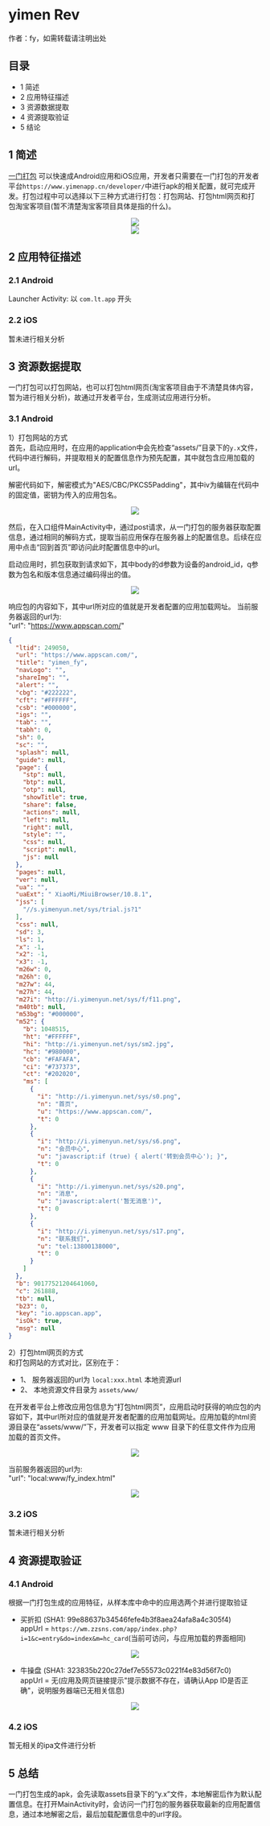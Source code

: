 # yimen Rev

作者：fy，如需转载请注明出处

## 目录

+ 1 简述
+ 2 应用特征描述
+ 3 资源数据提取
+ 4 资源提取验证
+ 5 结论

## 1 简述

<a href="https://www.yimenapp.net/" target="_blank">一门打包</a>
可以快速成Android应用和iOS应用，开发者只需要在一门打包的开发者平台`https://www.yimenapp.cn/developer/`中进行apk的相关配置，就可完成开发。打包过程中可以选择以下三种方式进行打包：打包网站、打包html网页和打包淘宝客项目(暂不清楚淘宝客项目具体是指的什么)。

<div align=center><img src="./image/yimen/yimen-1.png"/></div>
<div align=center><img src="./image/yimen/yimen-2.png"/></div>

## 2 应用特征描述

### 2.1 Android

Launcher Activity: 以 `com.lt.app` 开头</br>

### 2.2 iOS

暂未进行相关分析

## 3 资源数据提取

一门打包可以打包网站，也可以打包html网页(淘宝客项目由于不清楚具体内容，暂为进行相关分析)，故通过开发者平台，生成测试应用进行分析。

### 3.1 Android

1）打包网站的方式</br>
首先，启动应用时，在应用的application中会先检查“assets/”目录下的`y.x`文件，代码中进行解码，并提取相关的配置信息作为预先配置，其中就包含应用加载的url。</br>

解密代码如下，解密模式为"AES/CBC/PKCS5Padding"，其中iv为编辑在代码中的固定值，密钥为传入的应用包名。</br>
<div align=center><img src="./image/yimen/yimen-3.png"/></div>

然后，在入口组件MainActivity中，通过post请求，从一门打包的服务器获取配置信息，通过相同的解码方式，提取当前应用保存在服务器上的配置信息。后续在应用中点击“回到首页”即访问此时配置信息中的url。</br>

启动应用时，抓包获取到请求如下，其中body的d参数为设备的android_id，q参数为包名和版本信息通过编码得出的值。</br>
<div align=center><img src="./image/yimen/yimen-4.png"/></div>

响应包的内容如下，其中url所对应的值就是开发者配置的应用加载网址。 当前服务器返回的url为:</br>
"url": "https://www.appscan.com/"

```json
{
  "ltid": 249050,
  "url": "https://www.appscan.com/",
  "title": "yimen_fy",
  "navLogo": "",
  "shareImg": "",
  "alert": "",
  "cbg": "#222222",
  "cft": "#FFFFFF",
  "csb": "#000000",
  "igs": "",
  "tab": "",
  "tabh": 0,
  "sh": 0,
  "sc": "",
  "splash": null,
  "guide": null,
  "page": {
    "stp": null,
    "btp": null,
    "otp": null,
    "showTitle": true,
    "share": false,
    "actions": null,
    "left": null,
    "right": null,
    "style": "",
    "css": null,
    "script": null,
    "js": null
  },
  "pages": null,
  "ver": null,
  "ua": "",
  "uaExt": " XiaoMi/MiuiBrowser/10.8.1",
  "jss": [
    "//s.yimenyun.net/sys/trial.js?1"
  ],
  "css": null,
  "sd": 3,
  "ls": 1,
  "x": -1,
  "x2": -1,
  "x3": -1,
  "m26w": 0,
  "m26h": 0,
  "m27w": 44,
  "m27h": 44,
  "m27i": "http://i.yimenyun.net/sys/f/f11.png",
  "m40tb": null,
  "m53bg": "#000000",
  "m52": {
    "b": 1048515,
    "ht": "#FFFFFF",
    "hi": "http://i.yimenyun.net/sys/sm2.jpg",
    "hc": "#980000",
    "cb": "#FAFAFA",
    "ci": "#737373",
    "ct": "#202020",
    "ms": [
      {
        "i": "http://i.yimenyun.net/sys/s0.png",
        "n": "首页",
        "u": "https://www.appscan.com/",
        "t": 0
      },
      {
        "i": "http://i.yimenyun.net/sys/s6.png",
        "n": "会员中心",
        "u": "javascript:if (true) { alert('转到会员中心'); }",
        "t": 0
      },
      {
        "i": "http://i.yimenyun.net/sys/s20.png",
        "n": "消息",
        "u": "javascript:alert('暂无消息')",
        "t": 0
      },
      {
        "i": "http://i.yimenyun.net/sys/s17.png",
        "n": "联系我们",
        "u": "tel:13800138000",
        "t": 0
      }
    ]
  },
  "b": 90177521204641060,
  "c": 261888,
  "tb": null,
  "b23": 0,
  "key": "io.appscan.app",
  "isOk": true,
  "msg": null
}
```

2）打包html网页的方式</br>
和打包网站的方式对比，区别在于：

- 1、 服务器返回的url为 `local:xxx.html` 本地资源url</br>
- 2、 本地资源文件目录为 `assets/www/` </br>

在开发者平台上修改应用包信息为“打包html网页”，应用启动时获得的响应包的内容如下，其中url所对应的值就是开发者配置的应用加载网址。应用加载的html资源目录在“assets/www/”下，开发者可以指定 www
目录下的任意文件作为应用加载的首页文件。
<div align=center><img src="./image/yimen/yimen-6.png"/></div>

当前服务器返回的url为:</br>
"url": "local:www/fy_index.html"

<div align=center><img src="./image/yimen/yimen-5.png"/></div>

### 3.2 iOS

暂未进行相关分析

## 4 资源提取验证

### 4.1 Android

根据一门打包生成的应用特征，从样本库中命中的应用选两个并进行提取验证

- 买折扣 (SHA1: 99e88637b34546fefe4b3f8aea24afa8a4c305f4)</br>
  appUrl = `https://wm.zzsns.com/app/index.php?i=1&c=entry&do=index&m=hc_card`(当前可访问，与应用加载的界面相同)

<div align=center><img src="./image/yimen/yimen-7.png"/></div>

- 牛操盘 (SHA1: 323835b220c27def7e55573c0221f4e83d56f7c0)</br>
  appUrl = 无(应用及网页链接提示"提示数据不存在，请确认App ID是否正确"，说明服务器端已无相关信息)

<div align=center><img src="./image/yimen/yimen-8.png"/></div>

### 4.2 iOS

暂无相关的ipa文件进行分析

## 5 总结

一门打包生成的apk，会先读取assets目录下的“y.x”文件，本地解密后作为默认配置信息。在打开MainActivity时，会访问一门打包的服务器获取最新的应用配置信息，通过本地解密之后，最后加载配置信息中的url字段。
